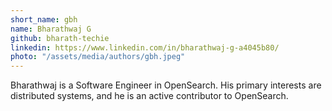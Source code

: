 ```yaml
---
short_name: gbh
name: Bharathwaj G
github: bharath-techie
linkedin: https://www.linkedin.com/in/bharathwaj-g-a4045b80/
photo: "/assets/media/authors/gbh.jpeg"
---
```


Bharathwaj is a Software Engineer in OpenSearch. His primary interests are distributed systems, and he is an active contributor to OpenSearch.
